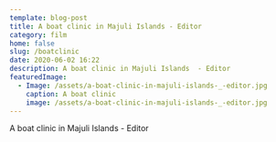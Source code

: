 ```yaml
---
template: blog-post
title: A boat clinic in Majuli Islands - Editor
category: film
home: false
slug: /boatclinic
date: 2020-06-02 16:22
description: A boat clinic in Majuli Islands  - Editor
featuredImage:
  - Image: /assets/a-boat-clinic-in-majuli-islands-_-editor.jpg
    caption: A boat clinic
    image: /assets/a-boat-clinic-in-majuli-islands-_-editor.jpg
---
```

A boat clinic in Majuli Islands  - Editor